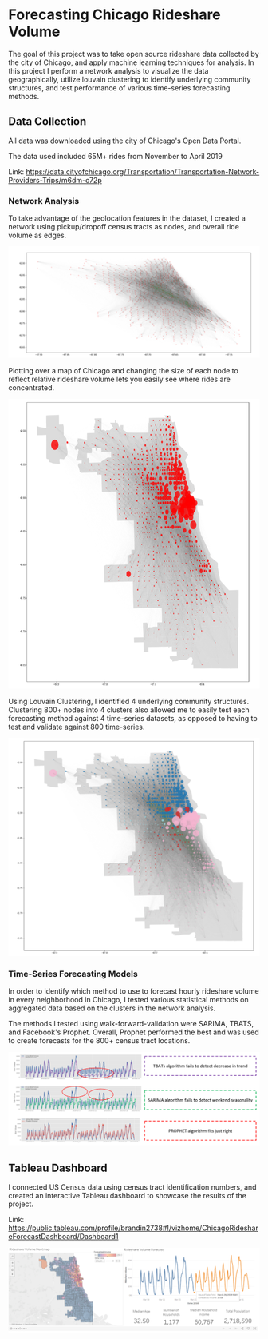 # Forecasting Chicago Rideshare Volume

The goal of this project was to take open source rideshare data collected by the city of Chicago, and apply machine learning techniques for analysis. In this project I perform a network analysis to visualize the data geographically, utilize louvain clustering to identify underlying community structures, and test performance of various time-series forecasting methods.

## Data Collection

All data was downloaded using the city of Chicago's Open Data Portal.

The data used included 65M+ rides from November to April 2019

Link: https://data.cityofchicago.org/Transportation/Transportation-Network-Providers-Trips/m6dm-c72p

### Network Analysis

To take advantage of the geolocation features in the dataset, I created a network using pickup/dropoff census tracts as nodes, and overall ride volume as edges.

![Network 1](https://github.com/brhirsch/Forecasting-Chicago-Rideshare-Volume-/blob/master/images/network1.PNG)


Plotting over a map of Chicago and changing the size of each node to reflect relative rideshare volume lets you easily see where rides are concentrated.


<img src="https://github.com/brhirsch/Forecasting-Chicago-Rideshare-Volume-/blob/master/images/network2.PNG" width="1100" height="580">


Using Louvain Clustering, I identified 4 underlying community structures. Clustering 800+ nodes into 4 clusters also allowed me to easily test each forecasting method against 4 time-series datasets, as opposed to having to test and validate against 800 time-series. 

![Network 3](https://github.com/brhirsch/Forecasting-Chicago-Rideshare-Volume-/blob/master/images/network3.PNG)


### Time-Series Forecasting Models

In order to identify which method to use to forecast hourly rideshare volume in every neighborhood in Chicago, I tested various statistical methods on aggregated data based on the clusters in the network analysis. 

The methods I tested using walk-forward-validation were SARIMA, TBATS, and Facebook's Prophet. Overall, Prophet performed the best and was used to create forecasts for the 800+ census tract locations. 

![Results](https://github.com/brhirsch/Forecasting-Chicago-Rideshare-Volume-/blob/master/images/model_results.PNG)


## Tableau Dashboard 

I connected US Census data using census tract identification numbers, and created an interactive Tableau dashboard to showcase the results of the project.

Link: https://public.tableau.com/profile/brandin2738#!/vizhome/ChicagoRideshareForecastDashboard/Dashboard1

![Results](https://github.com/brhirsch/Forecasting-Chicago-Rideshare-Volume-/blob/master/images/dashboard.PNG)
